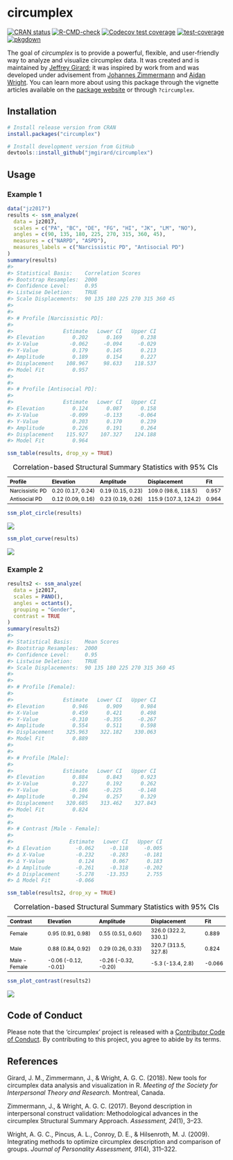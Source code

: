 
<!-- README.md is generated from README.Rmd. Please edit that file -->

# circumplex <img src="man/figures/logo.png" align="right" alt="" />

<!-- badges: start -->

[![CRAN
status](https://www.r-pkg.org/badges/version/circumplex)](https://CRAN.R-project.org/package=circumplex)
[![R-CMD-check](https://github.com/jmgirard/circumplex/actions/workflows/R-CMD-check.yaml/badge.svg)](https://github.com/jmgirard/circumplex/actions/workflows/R-CMD-check.yaml)
[![Codecov test
coverage](https://codecov.io/gh/jmgirard/circumplex/graph/badge.svg)](https://app.codecov.io/gh/jmgirard/circumplex)
[![test-coverage](https://github.com/jmgirard/circumplex/actions/workflows/test-coverage.yaml/badge.svg)](https://github.com/jmgirard/circumplex/actions/workflows/test-coverage.yaml)
[![pkgdown](https://github.com/jmgirard/circumplex/actions/workflows/pkgdown.yaml/badge.svg)](https://github.com/jmgirard/circumplex/actions/workflows/pkgdown.yaml)

<!-- badges: end -->

The goal of *circumplex* is to provide a powerful, flexible, and
user-friendly way to analyze and visualize circumplex data. It was
created and is maintained by [Jeffrey Girard](https://jmgirard.com/); it
was inspired by work from and was developed under advisement from
[Johannes
Zimmermann](https://www.uni-kassel.de/fb01/institute/institut-fuer-psychologie/fachgebiete/differentielle-psychologie/prof-dr-johannes-zimmermann)
and [Aidan Wright](https://www.personalityprocesses.com/). You can learn
more about using this package through the vignette articles available on
the [package website](https://circumplex.jmgirard.com/) or through
`?circumplex`.

## Installation

``` r
# Install release version from CRAN
install.packages("circumplex")

# Install development version from GitHub
devtools::install_github("jmgirard/circumplex")
```

## Usage

### Example 1

``` r
data("jz2017")
results <- ssm_analyze(
  data = jz2017, 
  scales = c("PA", "BC", "DE", "FG", "HI", "JK", "LM", "NO"), 
  angles = c(90, 135, 180, 225, 270, 315, 360, 45), 
  measures = c("NARPD", "ASPD"),
  measures_labels = c("Narcissistic PD", "Antisocial PD")
)
summary(results)
#> 
#> Statistical Basis:    Correlation Scores 
#> Bootstrap Resamples:  2000 
#> Confidence Level:     0.95 
#> Listwise Deletion:    TRUE 
#> Scale Displacements:  90 135 180 225 270 315 360 45 
#> 
#> 
#> # Profile [Narcissistic PD]:
#> 
#>                Estimate   Lower CI   Upper CI
#> Elevation         0.202      0.169      0.238
#> X-Value          -0.062     -0.094     -0.029
#> Y-Value           0.179      0.145      0.213
#> Amplitude         0.189      0.154      0.227
#> Displacement    108.967     98.633    118.537
#> Model Fit         0.957                      
#> 
#> 
#> # Profile [Antisocial PD]:
#> 
#>                Estimate   Lower CI   Upper CI
#> Elevation         0.124      0.087      0.158
#> X-Value          -0.099     -0.133     -0.064
#> Y-Value           0.203      0.170      0.239
#> Amplitude         0.226      0.191      0.264
#> Displacement    115.927    107.327    124.188
#> Model Fit         0.964
```

``` r
ssm_table(results, drop_xy = TRUE)
```

<table class="table" style="font-size: 12px; color: black; margin-left: auto; margin-right: auto;">
<caption style="font-size: initial !important;">
Correlation-based Structural Summary Statistics with 95% CIs
</caption>
<thead>
<tr>
<th style="text-align:left;">
Profile
</th>
<th style="text-align:left;">
Elevation
</th>
<th style="text-align:left;">
Amplitude
</th>
<th style="text-align:left;">
Displacement
</th>
<th style="text-align:left;">
Fit
</th>
</tr>
</thead>
<tbody>
<tr>
<td style="text-align:left;">
Narcissistic PD
</td>
<td style="text-align:left;">
0.20 (0.17, 0.24)
</td>
<td style="text-align:left;">
0.19 (0.15, 0.23)
</td>
<td style="text-align:left;">
109.0 (98.6, 118.5)
</td>
<td style="text-align:left;">
0.957
</td>
</tr>
<tr>
<td style="text-align:left;">
Antisocial PD
</td>
<td style="text-align:left;">
0.12 (0.09, 0.16)
</td>
<td style="text-align:left;">
0.23 (0.19, 0.26)
</td>
<td style="text-align:left;">
115.9 (107.3, 124.2)
</td>
<td style="text-align:left;">
0.964
</td>
</tr>
</tbody>
</table>

``` r
ssm_plot_circle(results)
```

![](man/figures/README-plot-1.png)<!-- -->

``` r
ssm_plot_curve(results)
```

![](man/figures/README-plot2-1.png)<!-- -->

### Example 2

``` r
results2 <- ssm_analyze(
  data = jz2017, 
  scales = PANO(), 
  angles = octants(), 
  grouping = "Gender",
  contrast = TRUE
)
summary(results2)
#> 
#> Statistical Basis:    Mean Scores 
#> Bootstrap Resamples:  2000 
#> Confidence Level:     0.95 
#> Listwise Deletion:    TRUE 
#> Scale Displacements:  90 135 180 225 270 315 360 45 
#> 
#> 
#> # Profile [Female]:
#> 
#>                Estimate   Lower CI   Upper CI
#> Elevation         0.946      0.909      0.984
#> X-Value           0.459      0.421      0.498
#> Y-Value          -0.310     -0.355     -0.267
#> Amplitude         0.554      0.511      0.598
#> Displacement    325.963    322.182    330.063
#> Model Fit         0.889                      
#> 
#> 
#> # Profile [Male]:
#> 
#>                Estimate   Lower CI   Upper CI
#> Elevation         0.884      0.843      0.923
#> X-Value           0.227      0.192      0.262
#> Y-Value          -0.186     -0.225     -0.148
#> Amplitude         0.294      0.257      0.329
#> Displacement    320.685    313.462    327.843
#> Model Fit         0.824                      
#> 
#> 
#> # Contrast [Male - Female]:
#> 
#>                  Estimate   Lower CI   Upper CI
#> Δ Elevation        -0.062     -0.118     -0.005
#> Δ X-Value          -0.232     -0.283     -0.181
#> Δ Y-Value           0.124      0.067      0.183
#> Δ Amplitude        -0.261     -0.318     -0.202
#> Δ Displacement     -5.278    -13.353      2.755
#> Δ Model Fit        -0.066
```

``` r
ssm_table(results2, drop_xy = TRUE)
```

<table class="table" style="font-size: 12px; color: black; margin-left: auto; margin-right: auto;">
<caption style="font-size: initial !important;">
Correlation-based Structural Summary Statistics with 95% CIs
</caption>
<thead>
<tr>
<th style="text-align:left;">
Contrast
</th>
<th style="text-align:left;">
Elevation
</th>
<th style="text-align:left;">
Amplitude
</th>
<th style="text-align:left;">
Displacement
</th>
<th style="text-align:left;">
Fit
</th>
</tr>
</thead>
<tbody>
<tr>
<td style="text-align:left;">
Female
</td>
<td style="text-align:left;">
0.95 (0.91, 0.98)
</td>
<td style="text-align:left;">
0.55 (0.51, 0.60)
</td>
<td style="text-align:left;">
326.0 (322.2, 330.1)
</td>
<td style="text-align:left;">
0.889
</td>
</tr>
<tr>
<td style="text-align:left;">
Male
</td>
<td style="text-align:left;">
0.88 (0.84, 0.92)
</td>
<td style="text-align:left;">
0.29 (0.26, 0.33)
</td>
<td style="text-align:left;">
320.7 (313.5, 327.8)
</td>
<td style="text-align:left;">
0.824
</td>
</tr>
<tr>
<td style="text-align:left;">
Male - Female
</td>
<td style="text-align:left;">
-0.06 (-0.12, -0.01)
</td>
<td style="text-align:left;">
-0.26 (-0.32, -0.20)
</td>
<td style="text-align:left;">
-5.3 (-13.4, 2.8)
</td>
<td style="text-align:left;">
-0.066
</td>
</tr>
</tbody>
</table>

``` r
ssm_plot_contrast(results2)
```

![](man/figures/README-plot3-1.png)<!-- -->

## Code of Conduct

Please note that the ‘circumplex’ project is released with a
[Contributor Code of
Conduct](https://circumplex.jmgirard.com/CODE_OF_CONDUCT.html). By
contributing to this project, you agree to abide by its terms.

## References

Girard, J. M., Zimmermann, J., & Wright, A. G. C. (2018). New tools for
circumplex data analysis and visualization in R. *Meeting of the Society
for Interpersonal Theory and Research.* Montreal, Canada.

Zimmermann, J., & Wright, A. G. C. (2017). Beyond description in
interpersonal construct validation: Methodological advances in the
circumplex Structural Summary Approach. *Assessment, 24*(1), 3–23.

Wright, A. G. C., Pincus, A. L., Conroy, D. E., & Hilsenroth, M. J.
(2009). Integrating methods to optimize circumplex description and
comparison of groups. *Journal of Personality Assessment, 91*(4),
311–322.
